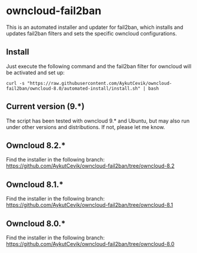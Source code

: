 # owncloud-fail2ban

This is an automated installer and updater for fail2ban, which installs and updates fail2ban filters and sets the specific owncloud configurations.

## Install
Just execute the following command and the fail2ban filter for owncloud will be activated and set up:

```curl -s "https://raw.githubusercontent.com/AykutCevik/owncloud-fail2ban/owncloud-8.0/automated-install/install.sh" | bash```


## Current version (9.*)
The script has been tested with owncloud 9.* and Ubuntu, but may also run under other versions and distributions. If not, please let me know.

## Owncloud 8.2.*
Find the installer in the following branch: https://github.com/AykutCevik/owncloud-fail2ban/tree/owncloud-8.2

## Owncloud 8.1.*
Find the installer in the following branch: https://github.com/AykutCevik/owncloud-fail2ban/tree/owncloud-8.1

## Owncloud 8.0.*
Find the installer in the following branch: https://github.com/AykutCevik/owncloud-fail2ban/tree/owncloud-8.0